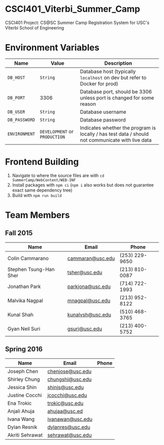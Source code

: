 # CSCI401_Viterbi_Summer_Camp
CSCI401 Project: CS@SC Summer Camp Registration System for USC's Viterbi School of Engineering

# Environment Variables
| Name | Value | Description |
| --- | --- | --- |
| `DB_HOST` | `String` | Database host (typically `localhost` on dev but refer to Docker for prod) |
| `DB_PORT` | 3306 | Database port, should be 3306 unless port is changed for some reason |
| `DB_USER` | `String` | Database username |
| `DB_PASSWORD` | `String` | Database password |
| `ENVIRONMENT` | `DEVELOPMENT` or `PRODUCTION` | Indicates whether the program is locally / has test data / should not communicate with live data

# Frontend Building
1. Navigate to where the source files are with `cd SummerCamp/WebContent/WEB-INF`
2. Install packages with `npm ci` (`npm i` also works but does not guarantee exact same dependency tree)
3. Build with `npm run build`

# Team Members
## Fall 2015
| Name                   | Email            | Phone          |
| ---------------------- |------------------|----------------|
| Colin Cammarano        | cammaran@usc.edu | (253) 229-9650 |
| Stephen Tsung-Han Sher | tsher@usc.edu    | (213) 810-0087 |
| Jonathan Park          | parkjona@usc.edu | (714) 722-1993 |
| Malvika Nagpal         | mnagpal@usc.edu  | (213) 952-8122 |
| Kunal Shah             | kunalvsh@usc.edu | (510) 468-3765 |
| Gyan Neil Suri         | gsuri@usc.edu    | (213) 400-5752 |

## Spring 2016
| Name                   | Email            | Phone          |
| ---------------------- |------------------|----------------|
| Joseph Chen            | chenjose@usc.edu |                |
| Shirley Chung          | chungshi@usc.edu |                |
| Jessica Shin           | shinjs@usc.edu   |                |
| Justine Cocchi         | jcocchi@usc.edu  |                |
| Ena Trokic             | trokic@usc.edu   |                |
| Anjali Ahuja           | ahujaa@usc.ed    |                |
| Ivana Wang             | ivanawan@usc.edu |                |
| Dylan Resnik           | dylanres@usc.edu |                |
| Akriti Sehrawat        | sehrawat@usc.edu |                |
